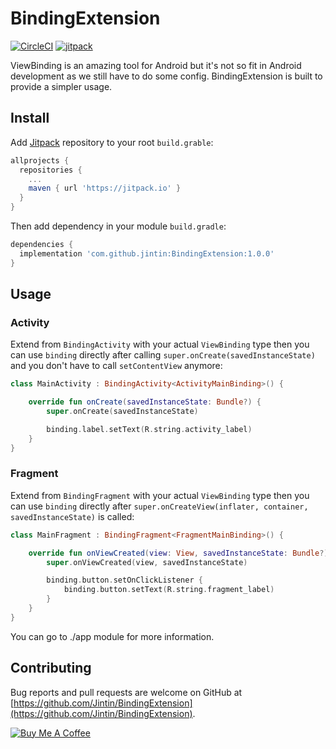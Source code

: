 # BindingExtension

[![CircleCI](https://circleci.com/gh/Jintin/BindingExtension.svg?style=shield)](https://circleci.com/gh/Jintin/BindingExtension)
[![jitpack](https://jitpack.io/v/Jintin/BindingExtension.svg)](https://jitpack.io/#Jintin/BindingExtension)

ViewBinding is an amazing tool for Android but it's not so fit in Android development as we still have to do some config. BindingExtension is built to provide a simpler usage.

## Install

Add [Jitpack](https://jitpack.io/) repository to your root `build.grable`:
```groovy
allprojects {
  repositories {
    ...
    maven { url 'https://jitpack.io' }
  }
}
```

Then add dependency in your module `build.gradle`:
```groovy
dependencies {
  implementation 'com.github.jintin:BindingExtension:1.0.0'
}
```

## Usage

### Activity

Extend from `BindingActivity` with your actual `ViewBinding` type then you can use `binding` directly after calling `super.onCreate(savedInstanceState)` and you don't have to call `setContentView` anymore:

```kotlin
class MainActivity : BindingActivity<ActivityMainBinding>() {

    override fun onCreate(savedInstanceState: Bundle?) {
        super.onCreate(savedInstanceState)

        binding.label.setText(R.string.activity_label)
    }
}
```

### Fragment

Extend from `BindingFragment` with your actual `ViewBinding` type then you can use `binding` directly after `super.onCreateView(inflater, container, savedInstanceState)` is called:

```kotlin
class MainFragment : BindingFragment<FragmentMainBinding>() {

    override fun onViewCreated(view: View, savedInstanceState: Bundle?) {
        super.onViewCreated(view, savedInstanceState)

        binding.button.setOnClickListener {
            binding.button.setText(R.string.fragment_label)
        }
    }
}
```

You can go to ./app module for more information.
## Contributing
Bug reports and pull requests are welcome on GitHub at [https://github.com/Jintin/BindingExtension](https://github.com/Jintin/BindingExtension).

[![Buy Me A Coffee](https://www.buymeacoffee.com/assets/img/custom_images/orange_img.png)](https://www.buymeacoffee.com/jintin)
